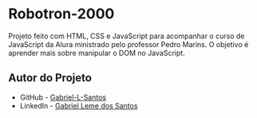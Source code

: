 # Robotron-2000

Projeto feito com HTML, CSS e JavaScript para acompanhar o curso de JavaScript da Alura ministrado pelo professor Pedro Marins. O objetivo é aprender mais sobre manipular o DOM no JavaScript.

## Autor do Projeto

- GitHub - [Gabriel-L-Santos](https://github.com/Gabriel-L-Santos)
- LinkedIn - [Gabriel Leme dos Santos](https://www.linkedin.com/in/gabriel-leme-dos-santos/)